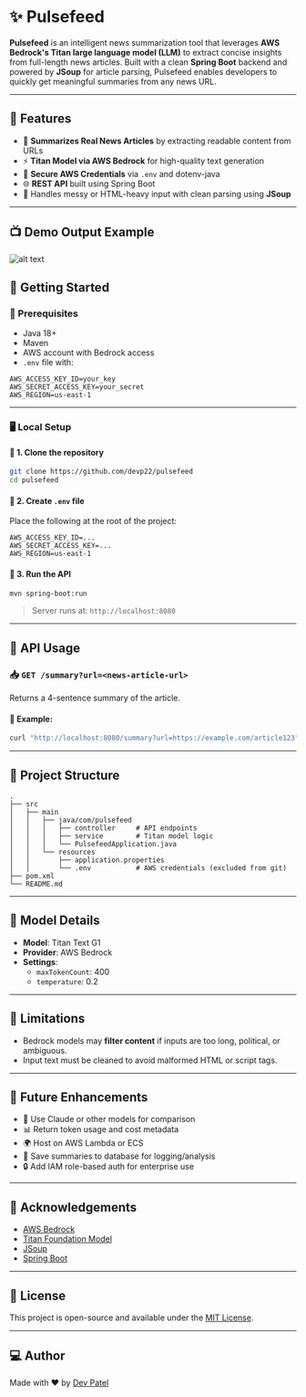 # ✨ Pulsefeed

**Pulsefeed** is an intelligent news summarization tool that leverages **AWS Bedrock's Titan large language model (LLM)** to extract concise insights from full-length news articles. Built with a clean **Spring Boot** backend and powered by **JSoup** for article parsing, Pulsefeed enables developers to quickly get meaningful summaries from any news URL.

---

## 🧠 Features

- 📰 **Summarizes Real News Articles** by extracting readable content from URLs
- ⚡ **Titan Model via AWS Bedrock** for high-quality text generation
- 🔐 **Secure AWS Credentials** via `.env` and dotenv-java
- 🌐 **REST API** built using Spring Boot
- 🧼 Handles messy or HTML-heavy input with clean parsing using **JSoup**

---

## 📺 Demo Output Example

![alt text](output_gif.gif)

## 🚀 Getting Started

### 🔧 Prerequisites

- Java 18+
- Maven
- AWS account with Bedrock access
- `.env` file with:

```env
AWS_ACCESS_KEY_ID=your_key
AWS_SECRET_ACCESS_KEY=your_secret
AWS_REGION=us-east-1
```

---

### 🖥️ Local Setup

#### 🔹 1. Clone the repository

```bash
git clone https://github.com/devp22/pulsefeed
cd pulsefeed
```

#### 🔹 2. Create `.env` file

Place the following at the root of the project:

```env
AWS_ACCESS_KEY_ID=...
AWS_SECRET_ACCESS_KEY=...
AWS_REGION=us-east-1
```

#### 🔹 3. Run the API

```bash
mvn spring-boot:run
```

> Server runs at: `http://localhost:8080`

---

## 🔌 API Usage

### 📥 `GET /summary?url=<news-article-url>`

Returns a 4-sentence summary of the article.

#### 🧪 Example:

```bash
curl "http://localhost:8080/summary?url=https://example.com/article123"
```

---

## 📁 Project Structure

```
.
├── src
│   ├── main
│   │   ├── java/com/pulsefeed
│   │   │   ├── controller     # API endpoints
│   │   │   ├── service        # Titan model logic
│   │   │   └── PulsefeedApplication.java
│   │   └── resources
│   │       ├── application.properties
│   │       └── .env           # AWS credentials (excluded from git)
├── pom.xml
└── README.md
```

---

## 🤖 Model Details

- **Model**: Titan Text G1
- **Provider**: AWS Bedrock
- **Settings**:
  - `maxTokenCount`: 400
  - `temperature`: 0.2

---

## 📌 Limitations

- Bedrock models may **filter content** if inputs are too long, political, or ambiguous.
- Input text must be cleaned to avoid malformed HTML or script tags.

---

## 🌱 Future Enhancements

- 🧠 Use Claude or other models for comparison
- 📊 Return token usage and cost metadata
- 🌍 Host on AWS Lambda or ECS
- 💾 Save summaries to database for logging/analysis
- 🔒 Add IAM role-based auth for enterprise use

---

## 🙌 Acknowledgements

- [AWS Bedrock](https://aws.amazon.com/bedrock/)
- [Titan Foundation Model](https://aws.amazon.com/bedrock/amazon-models/titan/)
- [JSoup](https://jsoup.org/)
- [Spring Boot](https://spring.io/projects/spring-boot)

---

## 📜 License

This project is open-source and available under the [MIT License](https://github.com/devp22/pulsefeed/LICENSE).

---

## 💻 Author

Made with ❤️ by [Dev Patel](https://github.com/devp22)
